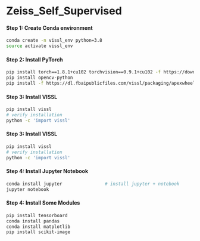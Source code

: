 # Zeiss_Self_Supervised

#### Step 1: Create Conda environment

```bash
conda create -n vissl_env python=3.8
source activate vissl_env
```

#### Step 2: Install PyTorch

```bash
pip install torch==1.8.1+cu102 torchvision==0.9.1+cu102 -f https://download.pytorch.org/whl/torch_stable.html
pip install opencv-python
pip install -f https://dl.fbaipublicfiles.com/vissl/packaging/apexwheels/py38_cu102_pyt181/download.html apex
```

#### Step 3: Install VISSL

```bash
pip install vissl
# verify installation
python -c 'import vissl'
```

#### Step 3: Install VISSL

```bash
pip install vissl
# verify installation
python -c 'import vissl'
```

#### Step 4: Install Jupyter Notebook

```bash
conda install jupyter                # install jupyter + notebook
jupyter notebook
```

#### Step 4: Install Some Modules

```bash
pip install tensorboard
conda install pandas
conda install matplotlib
pip install scikit-image
```
